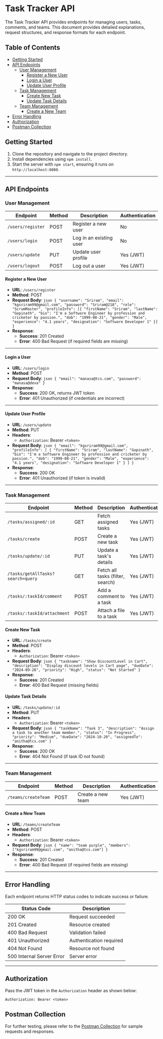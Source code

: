 
# Task Tracker API

The Task Tracker API provides endpoints for managing users, tasks, comments, and teams. This document provides detailed explanations, request structures, and response formats for each endpoint.

## Table of Contents

- [Getting Started](#getting-started)
- [API Endpoints](#api-endpoints)
    - [User Management](#user-management)
        - [Register a New User](#register-a-new-user)
        - [Login a User](#login-a-user)
        - [Update User Profile](#update-user-profile)
    - [Task Management](#task-management)
        - [Create New Task](#create-new-task)
        - [Update Task Details](#update-task-details)
    - [Team Management](#team-management)
        - [Create a New Team](#create-a-new-team)
- [Error Handling](#error-handling)
- [Authorization](#authorization)
- [Postman Collection](#postman-collection)

## Getting Started

1. Clone the repository and navigate to the project directory.
2. Install dependencies using `npm install`.
3. Start the server with `npm start`, ensuring it runs on `http://localhost:8080`.

---

## API Endpoints

### User Management

| Endpoint               | Method | Description           | Authentication |
|------------------------|--------|-----------------------|----------------|
| `/users/register`      | POST   | Register a new user   | No             |
| `/users/login`         | POST   | Log in an existing user| No            |
| `/users/update`        | PUT    | Update user profile   | Yes (JWT)      |
| `/users/logout`        | POST   | Log out a user        | Yes (JWT)      |

#### Register a New User
- **URL**: `/users/register`
- **Method**: POST
- **Request Body**:
        ```json
        {
            "username": "Sriram",
            "email": "kgsriram99@gmail.com",
            "password": "Sriram@218",
            "role": "ScrumMaster",
            "profileInfo": [{
                "firstName": "Sriram",
                "lastName": "Gopinath",
                "bio": "I'm a Software Engineer by profession and cricketer by passion.",
                "dob": "1999-08-21",
                "gender": "Male",
                "experience": "4.1 years",
                "designation": "Software Developer 1"
            }]
        }
        ```
- **Response**:
    - **Success**: 201 Created
    - **Error**: 400 Bad Request (if required fields are missing)

---

#### Login a User
- **URL**: `/users/login`
- **Method**: POST
- **Request Body**:
        ```json
        {
            "email": "manasa@tcs.com",
            "password": "manasa@deva"
        }
        ```
- **Response**:
    - **Success**: 200 OK, returns JWT token
    - **Error**: 401 Unauthorized (if credentials are incorrect)

---

#### Update User Profile
- **URL**: `/users/update`
- **Method**: PUT
- **Headers**: 
    - `Authorization`: Bearer `<token>`
- **Request Body**:
        ```json
        {
            "email": "kgsriram99@gmail.com",
            "profileInfo": [
                {
                    "firstName": "Sriram",
                    "lastName": "Gopinath",
                    "bio": "I'm a Software Engineer by profession and cricketer by passion.",
                    "dob": "1999-08-21",
                    "gender": "Male",
                    "experience": "4.1 years",
                    "designation": "Software Developer 1"
                }
            ]
        }
        ```
- **Response**:
    - **Success**: 200 OK
    - **Error**: 401 Unauthorized (if token is invalid)

---

### Task Management

| Endpoint                        | Method | Description                | Authentication |
|---------------------------------|--------|----------------------------|----------------|
| `/tasks/assigned/:id`           | GET    | Fetch assigned tasks       | Yes (JWT)      |
| `/tasks/create`                 | POST   | Create a new task          | Yes (JWT)      |
| `/tasks/update/:id`             | PUT    | Update a task's details    | Yes (JWT)      |
| `/tasks/getAllTasks?search=query` | GET    | Fetch all tasks (filter, search) | Yes (JWT)      |
| `/tasks/:taskId/comment`        | POST   | Add a comment to a task    | Yes (JWT)      |
| `/tasks/:taskId/attachment`     | POST   | Attach a file to a task    | Yes (JWT)      |

#### Create New Task
- **URL**: `/tasks/create`
- **Method**: POST
- **Headers**: 
    - `Authorization`: Bearer `<token>`
- **Request Body**:
        ```json
        {
            "taskname": "Show DiscountLevel in Cart",
            "description": "Display discount levels in Cart page",
            "dueDate": "2024-09-26",
            "priority": "High",
            "status": "Not Started"
        }
        ```
- **Response**:
    - **Success**: 201 Created
    - **Error**: 400 Bad Request (missing fields)

#### Update Task Details
- **URL**: `/tasks/update/:id`
- **Method**: PUT
- **Headers**: 
    - `Authorization`: Bearer `<token>`
- **Request Body**:
        ```json
        {
            "taskName": "Task 3",
            "description": "Assign a task to another team member.",
            "status": "In Progress",
            "priority": "Medium",
            "dueDate": "2024-10-20",
            "assignedTo": "anitha@tcs.com"
        }
        ```
- **Response**:
    - **Success**: 200 OK
    - **Error**: 404 Not Found (if task ID not found)

---

### Team Management

| Endpoint               | Method | Description           | Authentication |
|------------------------|--------|-----------------------|----------------|
| `/teams/createTeam`    | POST   | Create a new team     | Yes (JWT)      |

#### Create a New Team
- **URL**: `/teams/createTeam`
- **Method**: POST
- **Headers**:
    - `Authorization`: Bearer `<token>`
- **Request Body**:
        ```json
        {
            "name": "team purple",
            "members": ["kgsriram99@gmail.com", "anitha@tcs.com"]
        }
        ```
- **Response**:
    - **Success**: 201 Created
    - **Error**: 400 Bad Request (if required fields are missing)

---

## Error Handling

Each endpoint returns HTTP status codes to indicate success or failure.

| Status Code | Description                 |
|-------------|-----------------------------|
| 200 OK      | Request succeeded           |
| 201 Created | Resource created            |
| 400 Bad Request | Validation failed       |
| 401 Unauthorized | Authentication required|
| 404 Not Found | Resource not found        |
| 500 Internal Server Error | Server error  |

---

## Authorization

Pass the JWT token in the `Authorization` header as shown below:

```http
Authorization: Bearer <token>
```

## Postman Collection

For further testing, please refer to the [Postman Collection](https://warped-capsule-415893.postman.co/workspace/New-Team-Workspace~f157aff2-2606-47bc-b3d7-06e9756e22af/collection/36964876-d7f0c61c-9a7d-4254-b4ad-c5bc895ea255) for sample requests and responses.
